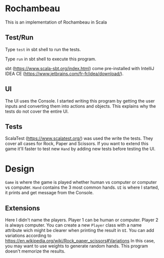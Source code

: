 # Rochambeau
This is an implementation of Rochambeau in Scala

## Test/Run
Type `test` in sbt shell  to run the tests.

Type `run` in sbt shell to execute this program.

sbt (https://www.scala-sbt.org/index.html) come pre-installed with IntelliJ IDEA CE (https://www.jetbrains.com/fr-fr/idea/download/).

## UI
The UI uses the Console. I started writing this program by getting the user inputs and converting them into actions and objects. This explains why the tests do not cover the entire UI.

## Tests
ScalaTest (https://www.scalatest.org/) was used the write the tests. They cover all cases for Rock, Paper and Scissors. If you want to extend this game it'll faster to test new `Hand` by adding new tests before testing the UI.

# Design
`Game` is where the game is played whether human vs computer or computer vs computer. `Hand` contains the 3 most common hands. `UI` is where I started, it prints and get message from the Console.

## Extensions
Here I didn't name the players. Player 1 can be human or computer. Player 2 is always computer. You can create a new `Player` class with a name attribute wich might be clearer when printing the result in `UI`.
You can add variations according to https://en.wikipedia.org/wiki/Rock_paper_scissors#Variations In this case, you may want to use weights to generate random hands.
This program doesn't memorize the results.